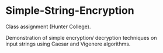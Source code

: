 # Simple-String-Encryption
<p>Class assignment (Hunter College).</>

<p>Demonstration of simple encryption/ decryption techniques on<br>
input strings using Caesar and Vigenere algorithms.</p>
